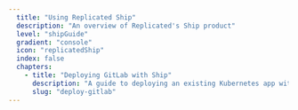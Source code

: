 ```yaml
---
  title: "Using Replicated Ship"
  description: "An overview of Replicated's Ship product"
  level: "shipGuide"
  gradient: "console"
  icon: "replicatedShip"
  index: false
  chapters:
    - title: "Deploying GitLab with Ship"
      description: "A guide to deploying an existing Kubernetes app with Ship"
      slug: "deploy-gitlab"
---
```

